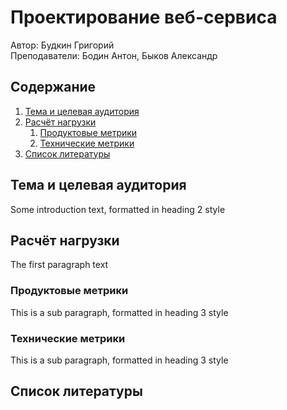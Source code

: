 # Проектирование веб-сервиса
Автор: Будкин Григорий<br>
Преподаватели: Бодин Антон, Быков Александр

## Содержание
1. [Тема и целевая аудитория](#introduction)
2. [Расчёт нагрузки](#load-calculation)
    1. [Продуктовые метрики](#product-metrics)
    2. [Технические метрики](#tech-metrics)
3. [Список литературы](#literature)


## Тема и целевая аудитория <a name="introduction"></a>
Some introduction text, formatted in heading 2 style

## Расчёт нагрузки <a name="load-calculation"></a>
The first paragraph text

### Продуктовые метрики <a name="product-metrics"></a>
This is a sub paragraph, formatted in heading 3 style

### Технические метрики <a name="tech-metrics"></a>
This is a sub paragraph, formatted in heading 3 style

## Список литературы <a name="literature"></a>
